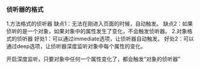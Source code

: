 ### 侦听器的格式
1.方法格式的侦听器
缺点1：无法在刚进入页面的时候，自动触发。
缺点2：如果侦听的是一个对象，如果对象中的属性发生了变化，不会触发侦听器。
2.对象格式的侦听器
好处1：可以通过immediate选项，让侦听器自动触发。
好处2：可以通过deep选项，让侦听器深度监听对象中每个属性的变化。

开启深度监听，只要对象中任何一个属性变化了，都会触发“对象的侦听器”